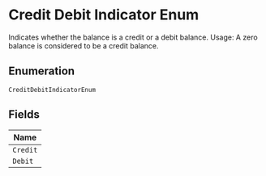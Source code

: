 
# Credit Debit Indicator Enum

Indicates whether the balance is a credit or a debit balance. Usage: A zero balance is considered to be a credit balance.

## Enumeration

`CreditDebitIndicatorEnum`

## Fields

| Name |
|  --- |
| `Credit` |
| `Debit` |

